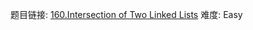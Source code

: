 题目链接: [160.Intersection of Two Linked Lists][1]
难度: Easy

[1]: https://leetcode.com/problems/intersection-of-two-linked-lists/